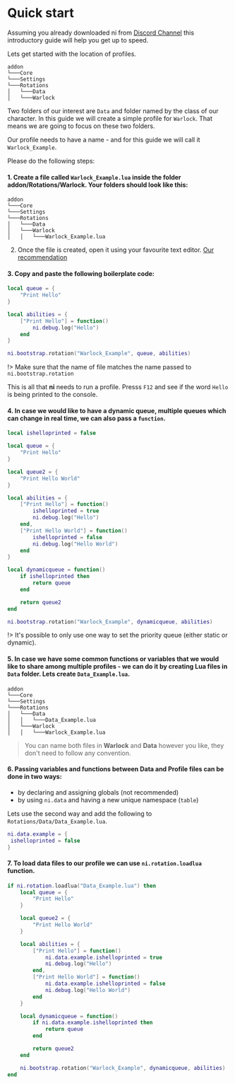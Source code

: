 # Quick start

Assuming you already downloaded ni from [Discord Channel](https://discord.gg/mBdcX5) this introductory guide will help you get up to speed.

Lets get started with the location of profiles.

```
addon
└───Core
└───Settings
└───Rotations
│	└───Data
│	└───Warlock
```

Two folders of our interest are `Data` and folder named by the class of our character. In this guide we will create a simple profile for `Warlock`. That means we are going to focus on these two folders.

Our profile needs to have a name - and for this guide we will call it `Warlock_Example`.

Please do the following steps:

#### 1. Create a file called `Warlock_Example.lua` inside the folder addon/Rotations/Warlock. Your folders should look like this:

```
addon
└───Core
└───Settings
└───Rotations
│	└───Data
│	└───Warlock
│	│	└───Warlock_Example.lua
```

2. Once the file is created, open it using your favourite text editor. [Our recommendation](getting-started/faq.md#which-text-editor-to-use)

#### 3. Copy and paste the following boilerplate code:

```lua
local queue = {
	"Print Hello"
}

local abilities = {
	["Print Hello"] = function()
		ni.debug.log("Hello")
	end
}

ni.bootstrap.rotation("Warlock_Example", queue, abilities)
```

!> Make sure that the name of file matches the name passed to `ni.bootstrap.rotation`

This is all that **ni** needs to run a profile. Presss `F12` and see if the word `Hello` is being printed to the console.

#### 4. In case we would like to have a dynamic queue, multiple queues which can change in real time, we can also pass a `function`.

```lua
local ishelloprinted = false

local queue = {
	"Print Hello"
}

local queue2 = {
	"Print Hello World"
}

local abilities = {
	["Print Hello"] = function()
		ishelloprinted = true
		ni.debug.log("Hello")
	end,
	["Print Hello World"] = function()
		ishelloprinted = false
		ni.debug.log("Hello World")
	end
}

local dynamicqueue = function()
	if ishelloprinted then
		return queue
	end

	return queue2
end

ni.bootstrap.rotation("Warlock_Example", dynamicqueue, abilities)
```

!> It's possible to only use one way to set the priority queue (either static or dynamic).

#### 5. In case we have some common functions or variables that we would like to share among multiple profiles - we can do it by creating Lua files in `Data` folder. Lets create `Data_Example.lua`.

```
addon
└───Core
└───Settings
└───Rotations
│	└───Data
│	│	└───Data_Example.lua
│	└───Warlock
│	│	└───Warlock_Example.lua
```

> You can name both files in **Warlock** and **Data** however you like, they don't need to follow any convention.

#### 6. Passing variables and functions between Data and Profile files can be done in two ways:

- by declaring and assigning globals (not recommended)
- by using `ni.data` and having a new unique namespace (`table`)

Lets use the second way and add the following to `Rotations/Data/Data_Example.lua`.

```lua
ni.data.example = {
 ishelloprinted = false
}
```

#### 7. To load data files to our profile we can use `ni.rotation.loadlua` function.

```lua
if ni.rotation.loadlua("Data_Example.lua") then
	local queue = {
		"Print Hello"
	}

	local queue2 = {
		"Print Hello World"
	}

	local abilities = {
		["Print Hello"] = function()
			ni.data.example.ishelloprinted = true
			ni.debug.log("Hello")
		end,
		["Print Hello World"] = function()
			ni.data.example.ishelloprinted = false
			ni.debug.log("Hello World")
		end
	}

	local dynamicqueue = function()
		if ni.data.example.ishelloprinted then
			return queue
		end

		return queue2
	end

	ni.bootstrap.rotation("Warlock_Example", dynamicqueue, abilities)
end

```

